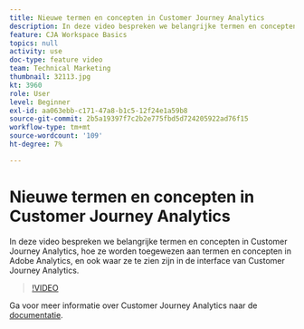 ```yaml
---
title: Nieuwe termen en concepten in Customer Journey Analytics
description: In deze video bespreken we belangrijke termen en concepten in Adobe Customer Journey Analytics, hoe ze worden toegewezen aan termen en concepten in Adobe Analytics, en ook waar ze te zien zijn in de interface van Customer Journey Analytics.
feature: CJA Workspace Basics
topics: null
activity: use
doc-type: feature video
team: Technical Marketing
thumbnail: 32113.jpg
kt: 3960
role: User
level: Beginner
exl-id: aa063ebb-c171-47a8-b1c5-12f24e1a59b8
source-git-commit: 2b5a19397f7c2b2e775fbd5d724205922ad76f15
workflow-type: tm+mt
source-wordcount: '109'
ht-degree: 7%

---
```


# Nieuwe termen en concepten in Customer Journey Analytics

In deze video bespreken we belangrijke termen en concepten in Customer Journey Analytics, hoe ze worden toegewezen aan termen en concepten in Adobe Analytics, en ook waar ze te zien zijn in de interface van Customer Journey Analytics.

>[!VIDEO](https://video.tv.adobe.com/v/32113/?quality=12)

Ga voor meer informatie over Customer Journey Analytics naar de [documentatie](https://docs.adobe.com/content/help/en/analytics-platform/using/cja-landing.html).
